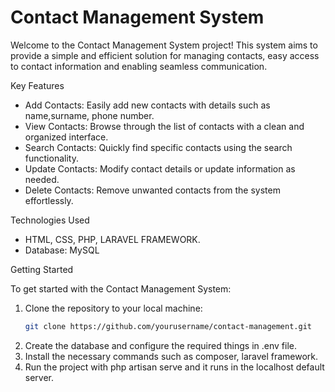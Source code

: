 # Contact Management System

Welcome to the Contact Management System project! This system aims to provide a simple and efficient solution for managing contacts, easy access to contact information and enabling seamless communication.

Key Features

- Add Contacts: Easily add new contacts with details such as name,surname, phone number.
- View Contacts: Browse through the list of contacts with a clean and organized interface.
- Search Contacts: Quickly find specific contacts using the search functionality.
- Update Contacts: Modify contact details or update information as needed.
- Delete Contacts: Remove unwanted contacts from the system effortlessly.

 Technologies Used

- HTML, CSS, PHP, LARAVEL FRAMEWORK.
- Database: MySQL

 Getting Started

To get started with the Contact Management System:

1. Clone the repository to your local machine:
   ```bash
   git clone https://github.com/yourusername/contact-management.git
   
2. Create the database and configure the required things in .env file.
3. Install the necessary commands such as composer, laravel framework.
4. Run the project with php artisan serve and it runs in the localhost default server.

   
